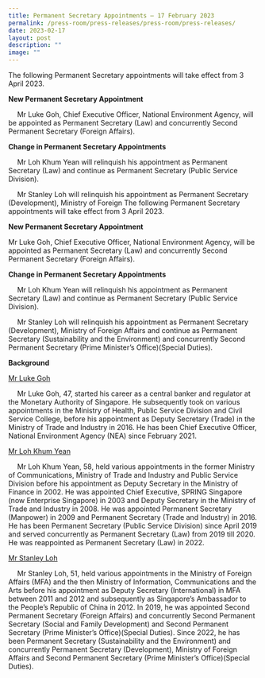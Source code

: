 ```yaml
---
title: Permanent Secretary Appointments – 17 February 2023
permalink: /press-room/press-releases/press-room/press-releases/
date: 2023-02-17
layout: post
description: ""
image: ""
---
```

The following Permanent Secretary appointments will take effect from 3 April 2023.  
  
**New Permanent Secretary Appointment**  
  
&emsp; Mr Luke Goh, Chief Executive Officer, National Environment Agency, will be appointed as Permanent Secretary (Law) and concurrently Second Permanent Secretary (Foreign Affairs).  
  
**Change in Permanent Secretary Appointments**  
  
&emsp; Mr Loh Khum Yean will relinquish his appointment as Permanent Secretary (Law) and continue as Permanent Secretary (Public Service Division).   
  
&emsp; Mr Stanley Loh will relinquish his appointment as Permanent Secretary (Development), Ministry of Foreign The following Permanent Secretary appointments will take effect from 3 April 2023.  
  
**New Permanent Secretary Appointment**  
  
Mr Luke Goh, Chief Executive Officer, National Environment Agency, will be appointed as Permanent Secretary (Law) and concurrently Second Permanent Secretary (Foreign Affairs).  
  
**Change in Permanent Secretary Appointments**  
  
&emsp; Mr Loh Khum Yean will relinquish his appointment as Permanent Secretary (Law) and continue as Permanent Secretary (Public Service Division).   
  
&emsp; Mr Stanley Loh will relinquish his appointment as Permanent Secretary (Development), Ministry of Foreign Affairs and continue as Permanent Secretary (Sustainability and the Environment) and concurrently Second Permanent Secretary (Prime Minister’s Office)(Special Duties).   
  
  
**Background**  
  
<u>Mr Luke Goh</u>
  
&emsp; Mr Luke Goh, 47, started his career as a central banker and regulator at the Monetary Authority of Singapore. He subsequently took on various appointments in the Ministry of Health, Public Service Division and Civil Service College, before his appointment as Deputy Secretary (Trade) in the Ministry of Trade and Industry in 2016. He has been Chief Executive Officer, National Environment Agency (NEA) since February 2021.  
  
<u>Mr Loh Khum Yean </u> 
  
&emsp; Mr Loh Khum Yean, 58, held various appointments in the former Ministry of Communications, Ministry of Trade and Industry and Public Service Division before his appointment as Deputy Secretary in the Ministry of Finance in 2002. He was appointed Chief Executive, SPRING Singapore (now Enterprise Singapore) in 2003 and Deputy Secretary in the Ministry of Trade and Industry in 2008. He was appointed Permanent Secretary (Manpower) in 2009 and Permanent Secretary (Trade and Industry) in 2016. He has been Permanent Secretary (Public Service Division) since April 2019 and served concurrently as Permanent Secretary (Law) from 2019 till 2020. He was reappointed as Permanent Secretary (Law) in 2022.  
  
<u>Mr Stanley Loh</u>
  
&emsp; Mr Stanley Loh, 51, held various appointments in the Ministry of Foreign Affairs (MFA) and the then Ministry of Information, Communications and the Arts before his appointment as Deputy Secretary (International) in MFA between 2011 and 2012 and subsequently as Singapore’s Ambassador to the People’s Republic of China in 2012. In 2019, he was appointed Second Permanent Secretary (Foreign Affairs) and concurrently Second Permanent Secretary (Social and Family Development) and Second Permanent Secretary (Prime Minister’s Office)(Special Duties). Since 2022, he has been Permanent Secretary (Sustainability and the Environment) and concurrently Permanent Secretary (Development), Ministry of Foreign Affairs and Second Permanent Secretary (Prime Minister’s Office)(Special Duties).